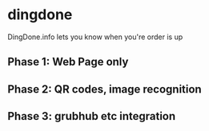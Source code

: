 # dingdone
DingDone.info lets you know when you're order is up

Phase 1: Web Page only
--


Phase 2: QR codes, image recognition
--

Phase 3: grubhub etc integration
--
